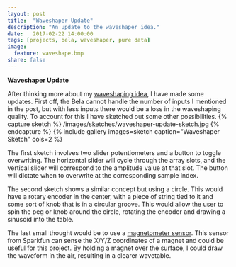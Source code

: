 ```yaml
---
layout: post
title:  "Waveshaper Update"
description: "An update to the waveshaper idea."
date:   2017-02-22 14:00:00
tags: [projects, bela, waveshaper, pure data]
image:
  feature: waveshape.bmp
share: false
---
```

**Waveshaper Update**

After thinking more about my [waveshaping idea](https://matthew-leon.github.io/idea-generator/), I have made some updates. First off, the Bela cannot handle the number of inputs I mentioned in the post, but with less inputs there would be a loss in the waveshaping quality. To account for this I have sketched out some other possibilities.
{% capture sketch %}
  /images/sketches/waveshaper-update-sketch.jpg
{% endcapture %}
{% include gallery images=sketch caption="Waveshaper Sketch" cols=2 %}

The first sketch involves two slider potentiometers and a button to toggle overwriting. The horizontal slider will cycle through the array slots, and the vertical slider will correspond to the amplitude value at that slot. The button will dictate when to overwrite at the corresponding sample index.

The second sketch shows a similar concept but using a circle. This would have a rotary encoder in the center, with a piece of string tied to it and some sort of knob that is in a circular groove. This would allow the user to spin the peg or knob around the circle, rotating the encoder and drawing a sinusoid into the table.

The last small thought would be to use a [magnetometer sensor](https://www.sparkfun.com/products/12670). This sensor from Sparkfun can sense the X/Y/Z coordinates of a magnet and could be useful for this project. By holding a magnet over the surface, I could draw the waveform in the air, resulting in a clearer wavetable.
